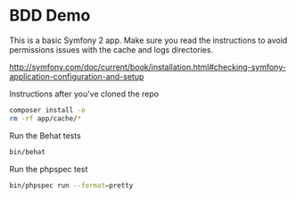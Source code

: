 BDD Demo
========================

This is a basic Symfony 2 app. Make sure you read
the instructions to avoid permissions issues
with the cache and logs directories.

http://symfony.com/doc/current/book/installation.html#checking-symfony-application-configuration-and-setup

Instructions after you've cloned the repo

```bash
composer install -o
rm -rf app/cache/* 
```

Run the Behat tests
```bash
bin/behat 
```

Run the phpspec test
```bash
bin/phpspec run --format=pretty
```


